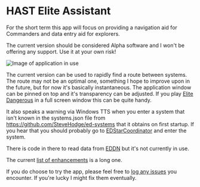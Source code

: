 HAST Elite Assistant
==================================

For the short term this app will focus on providing a navigation aid for Commanders and data entry aid for explorers.

The current version should be considered Alpha software and I won't be offering any support.  Use it at your own risk!

![Image of application in use](http://i.imgur.com/603983r.png)

The current version can be used to rapidly find a route between systems.  The route may not be an optimal one, something I hope to improve upon in the future, but for now it's basically instantaneous.  The application window can be pinned on top and it's transparency can be adjusted.  If you play [Elite Dangerous](https://www.elitedangerous.com/) in a full screen window this can be quite handy.

It also speaks a warning via Windows TTS when you enter a system that isn't known in the systems.json file from https://github.com/SteveHodge/ed-systems that it obtains on first startup.  If you hear that you should probably go to [EDStarCoordinator](http://edstarcoordinator.com/) and enter the system.

There is code in there to read data from [EDDN](https://github.com/jamesremuscat/EDDN/wiki) but it's not currently in use.

The current [list of enhancements](https://github.com/hastarin/HAST.Elite.Dangerous.DataAssistant/issues?q=is%3Aopen+is%3Aissue+label%3Aenhancement) is a long one.

If you do choose to try the app, please feel free to [log any issues](https://github.com/hastarin/HAST.Elite.Dangerous.DataAssistant/issues) you encounter.  If you're lucky I might fix them eventually.
